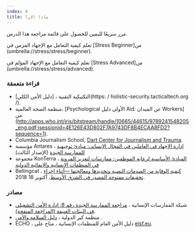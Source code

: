 ```yaml
---
index: 4
title: ماذا الان؟
---
```

مرر سريعًا لليمين للحصول على قائمة مراجعة هذا الدرس.

تعلم كيفية التعامل مع الإجهاد المزمن في [Stress Beginner]من  (umbrella://stress/stress/beginner).

تعلم كيفية التعامل مع الإجهاد المؤلم في [Stress Advanced]من (umbrella://stress/stress/advanced).

### قراءة متعمقة

*   التكتيكية التقنية ، [دليل الأمن الكلي](https: / holistic-security.tacticaltech.org /).
*   منظمة الصحة العالمية، [Psychological الأولى دليل Aid: عن الميدان Workers] من (http://apps.who.int/iris/bitstream/handle/10665/44615/9789241548205_eng.pdf;jsessionid=4E126E43D802F7A9743DF8B4ECAA8FD2?sequence=1). 
*   Columbia Journalism School, [Dart Center for Journalism and Trauma](https://dartcenter.org/).
*   مؤسسة Antares ، [إدارة الإجهاد في العاملين في المجال الإنساني: مبادئ توجيهية للممارسة الجيدة](https://www.antaresfoundation.org/filestore/si/1164337/1/1167964/managing_stress_in_humanitarian_aid_workers_guidelines_for_good_practice.pdf) (الإصدار الثالث)
*   مجموعة KonTerra ، [المبادئ الأساسية لرعاية الموظفين: ممارسات لتعزيز المرونة في المنظمات الإنسانية والإنمائية الدولية](http://www.konterragroup.net/admin/wp-content/uploads/2017/03/Essential-Principles-of-Staff-Care-FINAL.pdf)
* Bellingcat ، [كيفية الوقاية من الصدمات النصية وتحديدها ومعالجتها  —أثناء إجراء تحقيقات مفتوحة المصدر في الشرق الأوسط](https://www.bellingcat.com/resources/how-tos/2018/10/18/prevent-identify-address-vicarious-trauma-conducting-open-source-investigations-middle-east/)، أكتوبر 18 2018.

### مصادر

*   شبكة الممارسات الإنسانية ، [مراجعة الممارسة الجيدة رقم 8: إدارة الأمن التشغيلي في البيئات العنيفة (المراجعة المنقحة)](http://odihpn.org/wp-content/uploads/2010/11/GPR_8_revised2.pdf).
*   منظمة كير الدولية ، [دليل السلامة والأمن](https://www.eisf.eu/wp-content/uploads/2014/09/0614-Macpherson-2004-CARE-International-Safety-and-Security-Handbook.pdf) .
*   ECHO ، دليل الأمن العام للمنظمات الإنسانية ، متاح على [eisf.eu](https://www.eisf.eu/library/generic-security-guide-for-humanitarian-organisations/).